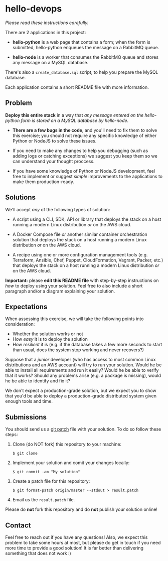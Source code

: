 # hello-devops

_Please read these instructions carefully._

There are 2 applications in this project:

* **hello-python** is a web page that contains a form; when the form is submitted, hello-python enqueues the message on a RabbitMQ queue.

* **hello-node** is a worker that consumes the RabbitMQ queue and stores any message on a MySQL database.

There's also a `create_database.sql` script, to help you prepare the MySQL database.

Each application contains a short README file with more information.

## Problem

**Deploy this entire stack** in a way that _any message entered on the hello-python form is stored on a MySQL database by hello-node_.

* **There are a few bugs in the code**, and you'll need to fix them to solve this exercise; you should not require any specific knowledge of either Python or NodeJS to solve these issues.

* If you need to make any changes to help you debugging (such as adding logs or catching exceptions) we suggest you keep them so we can understand your thought proccess.

* If you have some knowledge of Python or NodeJS development, feel free to implement or suggest _simple_ improvements to the applications to make them production-ready.

## Solutions

We'll accept _any_ of the following types of solution:

* A script using a CLI, SDK, API or library that deploys the stack on a host running a modern Linux distribution _or_ on the AWS cloud.

* A Docker Compose file _or_ another similar container orchestration solution that deploys the stack on a host running a modern Linux distribution _or_ on the AWS cloud.

* A recipe using one or more configuration management tools (e.g. Terraform, Ansible, Chef, Puppet, CloudFormation, Vagrant, Packer, etc.) that deploys the stack on a host running a modern Linux distribution _or_ on the AWS cloud.

**Important:** please **edit this README file** with step-by-step instructions on _how_ to deploy using your solution. Feel free to also include a short paragraph and/or a diagram explaining your solution.

## Expectations

When assessing this exercise, we will take the following points into consideration:

* Whether the solution works or not
* How _easy_ it is to deploy the solution
* How _resilient_ it is (e.g. if the database takes a few more seconds to start than usual, does the system stop working and never recovers?)

Suppose that a _junior_ developer (who has access to most common Linux distributions and an AWS account) will try to run your solution. Would he be able to install all requirements and run it easily? Would he be able to verify that it works? Should any problems arise (e.g. a package is missing), would he be able to identify and fix it?

We don't expect a production-grade solution, but we expect you to show that you'd be able to deploy a production-grade distributed system given enough tools and time.

## Submissions

You should send us a [git patch](https://git-scm.com/docs/git-format-patch) file with your solution. To do so follow these steps:

1.  Clone (do NOT fork) this repository to your machine:

        $ git clone 

2.  Implement your solution and comit your changes locally:

        $ git commit -am "My solution"

3.  Create a patch file for this repository:

        $ git format-patch origin/master --stdout > result.patch

4.  Email us the `result.patch` file.

Please do **not** fork this repository and do **not** publish your solution online!

## Contact

Feel free to reach out if you have any questions! Also, we expect this problem to take some hours at most, but please do get in touch if you need more time to provide a good solution! It is far better than delivering something that does not work :)
